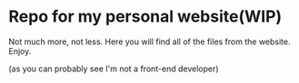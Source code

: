 # Repo for my personal website(WIP)
Not much more, not less. Here you will find all of the files from the website.
Enjoy.

(as you can probably see I'm not a front-end developer)

